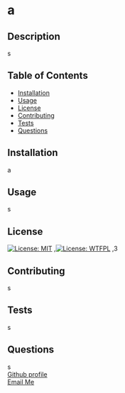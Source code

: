 
# a

## Description
s

## Table of Contents
- [Installation](#installation)
- [Usage](#usage)
- [License](#license)
- [Contributing](#contributing)
- [Tests](#tests)
- [Questions](#questions)

## Installation
a

## Usage
s

## License
[![License: MIT](https://img.shields.io/badge/License-MIT-yellow.svg)](https://opensource.org/licenses/MIT)
,[![License: WTFPL](https://img.shields.io/badge/License-WTFPL-brightgreen.svg)](http://www.wtfpl.net/about/)
,3

## Contributing
s

## Tests
s

## Questions
s  
[Github profile](https://www.github.com/s)  
[Email Me](mailto:s)
